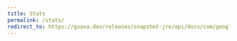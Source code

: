 ```yaml
---
title: Stats
permalink: /stats/
redirect_to: https://guava.dev/releases/snapshot-jre/api/docs/com/google/common/math/Stats.html
---
```

